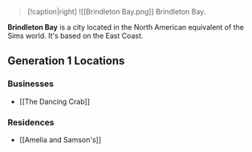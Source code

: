 > [!caption|right]
> ![[Brindleton Bay.png]] 
> Brindleton Bay.

**Brindleton Bay** is a city located in the North American equivalent of the Sims world. It's based on the East Coast.

## Generation 1 Locations
### Businesses
- [[The Dancing Crab]]
### Residences
- [[Amelia and Samson's]]
